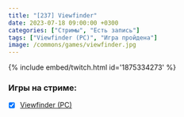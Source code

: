 ```yaml
---
title: "[237] Viewfinder"
date: 2023-07-18 09:00:00 +0300
categories: ["Стримы", "Есть запись"]
tags: ["Viewfinder (PC)", "Игра пройдена"]
image: /commons/games/viewfinder.jpg
---
```


{% include embed/twitch.html id='1875334273' %}

### Игры на стриме:
+ [x] [Viewfinder (PC)](/tags/viewfinder-pc)
